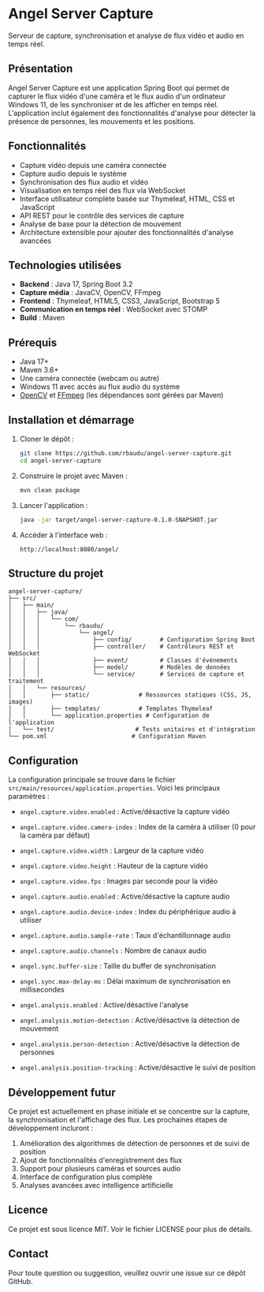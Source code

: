 # Angel Server Capture

Serveur de capture, synchronisation et analyse de flux vidéo et audio en temps réel.

## Présentation

Angel Server Capture est une application Spring Boot qui permet de capturer le flux vidéo d'une caméra et le flux audio d'un ordinateur Windows 11, de les synchroniser et de les afficher en temps réel. L'application inclut également des fonctionnalités d'analyse pour détecter la présence de personnes, les mouvements et les positions.

## Fonctionnalités

- Capture vidéo depuis une caméra connectée
- Capture audio depuis le système
- Synchronisation des flux audio et vidéo
- Visualisation en temps réel des flux via WebSocket
- Interface utilisateur complète basée sur Thymeleaf, HTML, CSS et JavaScript
- API REST pour le contrôle des services de capture
- Analyse de base pour la détection de mouvement
- Architecture extensible pour ajouter des fonctionnalités d'analyse avancées

## Technologies utilisées

- **Backend** : Java 17, Spring Boot 3.2
- **Capture média** : JavaCV, OpenCV, FFmpeg
- **Frontend** : Thymeleaf, HTML5, CSS3, JavaScript, Bootstrap 5
- **Communication en temps réel** : WebSocket avec STOMP
- **Build** : Maven

## Prérequis

- Java 17+ 
- Maven 3.6+
- Une caméra connectée (webcam ou autre)
- Windows 11 avec accès au flux audio du système
- [OpenCV](https://opencv.org/) et [FFmpeg](https://ffmpeg.org/) (les dépendances sont gérées par Maven)

## Installation et démarrage

1. Cloner le dépôt :
   ```bash
   git clone https://github.com/rbaudu/angel-server-capture.git
   cd angel-server-capture
   ```

2. Construire le projet avec Maven :
   ```bash
   mvn clean package
   ```

3. Lancer l'application :
   ```bash
   java -jar target/angel-server-capture-0.1.0-SNAPSHOT.jar
   ```

4. Accéder à l'interface web :
   ```
   http://localhost:8080/angel/
   ```

## Structure du projet

```
angel-server-capture/
├── src/
│   ├── main/
│   │   ├── java/
│   │   │   └── com/
│   │   │       └── rbaudu/
│   │   │           └── angel/
│   │   │               ├── config/        # Configuration Spring Boot
│   │   │               ├── controller/    # Contrôleurs REST et WebSocket
│   │   │               ├── event/         # Classes d'événements
│   │   │               ├── model/         # Modèles de données
│   │   │               └── service/       # Services de capture et traitement
│   │   └── resources/
│   │       ├── static/              # Ressources statiques (CSS, JS, images)
│   │       ├── templates/           # Templates Thymeleaf
│   │       └── application.properties # Configuration de l'application
│   └── test/                       # Tests unitaires et d'intégration
└── pom.xml                        # Configuration Maven
```

## Configuration

La configuration principale se trouve dans le fichier `src/main/resources/application.properties`. Voici les principaux paramètres :

- `angel.capture.video.enabled` : Active/désactive la capture vidéo
- `angel.capture.video.camera-index` : Index de la caméra à utiliser (0 pour la caméra par défaut)
- `angel.capture.video.width` : Largeur de la capture vidéo
- `angel.capture.video.height` : Hauteur de la capture vidéo
- `angel.capture.video.fps` : Images par seconde pour la vidéo

- `angel.capture.audio.enabled` : Active/désactive la capture audio
- `angel.capture.audio.device-index` : Index du périphérique audio à utiliser
- `angel.capture.audio.sample-rate` : Taux d'échantillonnage audio
- `angel.capture.audio.channels` : Nombre de canaux audio

- `angel.sync.buffer-size` : Taille du buffer de synchronisation
- `angel.sync.max-delay-ms` : Délai maximum de synchronisation en millisecondes

- `angel.analysis.enabled` : Active/désactive l'analyse
- `angel.analysis.motion-detection` : Active/désactive la détection de mouvement
- `angel.analysis.person-detection` : Active/désactive la détection de personnes
- `angel.analysis.position-tracking` : Active/désactive le suivi de position

## Développement futur

Ce projet est actuellement en phase initiale et se concentre sur la capture, la synchronisation et l'affichage des flux. Les prochaines étapes de développement incluront :

1. Amélioration des algorithmes de détection de personnes et de suivi de position
2. Ajout de fonctionnalités d'enregistrement des flux
3. Support pour plusieurs caméras et sources audio
4. Interface de configuration plus complète
5. Analyses avancées avec intelligence artificielle

## Licence

Ce projet est sous licence MIT. Voir le fichier LICENSE pour plus de détails.

## Contact

Pour toute question ou suggestion, veuillez ouvrir une issue sur ce dépôt GitHub.
